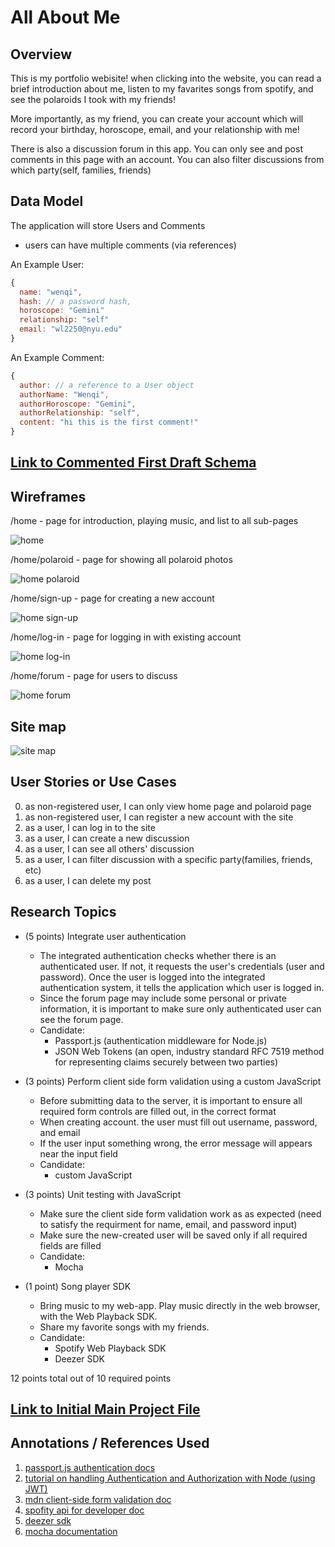# All About Me

## Overview

This is my portfolio webisite! when clicking into the website, you can read a brief introduction about me, listen to my favarites songs from spotify, and see the polaroids I took with my friends!

More importantly, as my friend, you can create your account which will record your birthday, horoscope, email, and your relationship with me!

There is also a discussion forum in this app. You can only see and post comments in this page with an account. You can also filter discussions from which party(self, families, friends)


## Data Model


The application will store Users and Comments

* users can have multiple comments (via references)


An Example User:

```javascript
{
  name: "wenqi",
  hash: // a password hash,
  horoscope: "Gemini"
  relationship: "self"
  email: "wl2250@nyu.edu"
}
```

An Example Comment:

```javascript
{
  author: // a reference to a User object
  authorName: "Wenqi",
  authorHoroscope: "Gemini",
  authorRelationship: "self",
  content: "hi this is the first comment!"
}
```


## [Link to Commented First Draft Schema](db.mjs) 


## Wireframes

/home - page for introduction, playing music, and list to all sub-pages

![home](documentation/readme/intro.jpg)

/home/polaroid - page for showing all polaroid photos

![home polaroid](documentation/readme/polaroid.jpg)

/home/sign-up - page for creating a new account

![home sign-up](documentation/readme/signup.jpg)

/home/log-in - page for logging in with existing account

![home log-in](documentation/readme/login.jpg)

/home/forum - page for users to discuss

![home forum](documentation/readme/forum.jpg)

## Site map

![site map](documentation/readme/sitemap.jpg)

## User Stories or Use Cases

0. as non-registered user, I can only view home page and polaroid page
1. as non-registered user, I can register a new account with the site
2. as a user, I can log in to the site
3. as a user, I can create a new discussion
4. as a user, I can see all others' discussion
5. as a user, I can filter discussion with a specific party(families, friends, etc)
6. as a user, I can delete my post

## Research Topics

* (5 points) Integrate user authentication
    * The integrated authentication checks whether there is an authenticated user. If not, it requests the user's credentials (user and password). Once the user is logged into the integrated authentication system, it tells the application which user is logged in.
    * Since the forum page may include some personal or private information, it is important to make sure only authenticated user can see the forum page.
    * Candidate: 
      * Passport.js (authentication middleware for Node.js)
      * JSON Web Tokens (an open, industry standard RFC 7519 method for representing claims securely between two parties)

* (3 points) Perform client side form validation using a custom JavaScript
    * Before submitting data to the server, it is important to ensure all required form controls are filled out, in the correct format
    * When creating account. the user must fill out username, password, and email
    * If the user input something wrong, the error message will appears near the input field
    * Candidate: 
      * custom JavaScript

* (3 points) Unit testing with JavaScript
    * Make sure the client side form validation work as as expected (need to satisfy the requirment for name, email, and password input)
    * Make sure the new-created user will be saved only if all required fields are filled
    * Candidate: 
      * Mocha

* (1 point) Song player SDK
    * Bring music to my web-app. Play music directly in the web browser, with the Web Playback SDK.
    * Share my favorite songs with my friends.
    * Candidate:
      * Spotify Web Playback SDK
      * Deezer SDK



12 points total out of 10 required points 


## [Link to Initial Main Project File](app.mjs) 

## Annotations / References Used

1. [passport.js authentication docs](http://passportjs.org/docs)
2. [tutorial on handling Authentication and Authorization with Node (using JWT)](https://medium.com/quick-code/handling-authentication-and-authorization-with-node-7f9548fedde8)
3. [mdn client-side form validation doc](https://developer.mozilla.org/en-US/docs/Learn/Forms/Form_validation)
4. [spofity api for developer doc](https://developer.spotify.com/documentation/web-api/libraries/)
5. [deezer sdk](https://developers.deezer.com/login?redirect=/sdk/javascript)
6. [mocha documentation](https://mochajs.org/)

